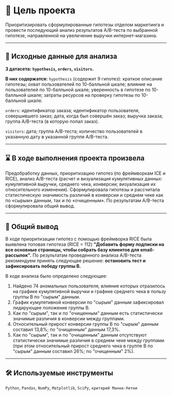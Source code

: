 # 🎯 Цель проекта
Приоритизировать сформулированные гипотезы отделом маркетинга и провести последующий анализ результатов А/B-теста по выбранной гипотезе, направленной на увеличение выручки интернет-магазина.
<hr>

## 📂 Исходные данные для анализа
**3 датасета: `hypothesis`, `orders`, `visitors`.**

**В них содержатся:**
`hypothesis` (содержит 9 гипотез): краткое описание гипотезы; охват пользователей по 10-балльной шкале; влияние на пользователей по 10-балльной шкале; уверенность в гипотезе по 10-балльной шкале; затраты ресурсов на проверку гипотезы по 10-балльной шкале.

`orders`: идентификатор заказа; идентификатор пользователя, совершившего заказ; дата, когда был совершён заказ; выручка заказа; группа A/B-теста (в которую попал заказ).

`visitors`: дата; группа A/B-теста; количество пользователей в указанную дату в указанной группе A/B-теста.
<hr>

## ⌛ В ходе выполнения проекта произвела
Предобработку данных, приоритизацию гипотез (по фреймворкам ICE и RICE), анализ A/B-теста (расчет и визуализация кумулятивных данных: кумулятивной выручки, среднего чека, конверсии; визуализация их относительного изменения). Сформулировала гипотезы и рассчитала статистическую значимость различий в конверсии и среднем чеке как по «сырым» данным, так и по «очищенным». По результатам A/B-теста сформулировала общий вывод.
<hr>

## 📃 Общий вывод
В ходе приоритизации гипотез с помощью фреймворка RICE была выявлена топовая гипотеза (RICE = 112) **"Добавить форму подписки на все основные страницы, чтобы собрать базу клиентов для email-рассылок".**
По результатам проведенного анализа А/B-теста рекомендуем принять следующее решение: **остановить тест и зафиксировать победу группы B.**
 
В ходе анализа было определено следующее:
1) Найдено 74 аномальных пользователя, влияние которых отразилось на графике кумулятивной выручки и графике среднего чека в пользу группы B по "сырым" данным.
2) График кумулятивной конверсии по "сырым" данным зафиксировал лидирующее положение группы B.
3) Как по "сырым", так и по "очищенным" данным есть статистически значимые различия в конверсии между группами.
4) Относительный прирост конверсии группы B по "сырым" данным составил 13,8%; по "очищенным" данным 17,3%.
5) Как по "сырым", так и по "очищенным" данным отсутствуют статистически значимые различия в среднем чеке между группами (при этом относительный прирост среднего чека в группе B по "сырым" данным составил 26%; по "очищенным" 2%).
<hr>

## 🛠️ Используемые инструменты
`Python`, `Pandas`, `NumPy`, `Matplotlib`, `SciPy`, `критерий Манна-Уитни`
